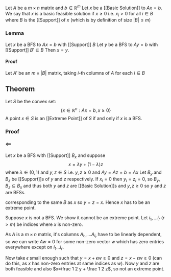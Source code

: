 Let $A$ be a $m\times n$ matrix and $b\in \mathbb{R}^{m}$
Let $x$ be a [[Basic Solution]] to $Ax=b$.
We say that $x$ is a basic feasible solution if $x\geq 0$
i.e. $x_{i}>0$ for all $i\in B$ where $B$ is the [[Support]] of $x$
(which is by definition of size $\lvert B \rvert\leq m$)
### Lemma
Let $x$ be a BFS to $Ax=b$ with [[Support]] $B$
Let $y$ be a BFS to $Ay=b$ with [[Support]] $B'\subseteq B$
Then $x=y$.
#### Proof
Let $A'$ be an $m\times \lvert B \rvert$ matrix, 
taking $i$-th columns of $A$ for each $i\in B$
## Theorem
Let $S$ be the convex set:
$$
\{ x\in \mathbb{R}^{n} : Ax = b, x\geq 0 \}
$$
A point $x\in S$ is an [[Extreme Point]] of $S$
if and only if 
$x$ is a BFS.
### Proof
#### $\impliedby$
Let $x$ be a BFS with [[Support]] $B_{x}$ and suppose 
$$
x=\lambda y + (1-\lambda)z
$$
where $\lambda \in(0,1)$ and $y,z\in S$ 
i.e. $y,z\geq 0$ and $Ay=Az=b=Ax$
Let $B_{y}$ and $B_{z}$ be [[Support]]s of $y$ and $z$ respectively.
If $x_i=0$ then $y_i=z_i=0$,
so $B_{y},B_{z}\subseteq B_{x}$
and thus both $y$ and $z$ are [[Basic Solution]]s 
and $y,z\geq 0$ so $y$ and $z$ are BFSs.



corresponding to the same $B$ as $x$ so $y=z=x$. Hence $x$ has to be an extreme point.

Suppose $x$ is not a BFS. We show it cannot be an extreme point. Let $i_1,\dots i_r$ ($r>m$) be indices where $x$ is non-zero.

As $A$ is a $m\times n$ matrix, it's columns $A_{i_1},\dots A_{i_r}$ have to be linearly dependent, so we can write $Aw=0$ for some non-zero vector $w$ which has zero entries everywhere except on $i_1\dots i_r$.

Now take $\epsilon$ small enough such that $y=x+\epsilon w\geq 0$ and $z=x-\epsilon w\geq 0$ (can do this, as $x$ has non-zero entries at same indices as $w$). Now $y$ and $z$ are both feasible and also $x=\frac 1 2 y + \frac 1 2 z$, so not an extreme point.